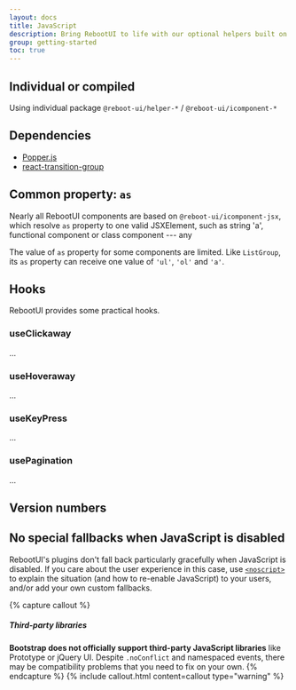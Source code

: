 ```yaml
---
layout: docs
title: JavaScript
description: Bring RebootUI to life with our optional helpers built on JSX/React Hooks. Learn about each helpers.
group: getting-started
toc: true
---
```


## Individual or compiled

Using individual package `@reboot-ui/helper-*` / `@reboot-ui/icomponent-*`

## Dependencies

- [Popper.js](https://popper.js.org/)
- [react-transition-group](https://github.com/reactjs/react-transition-group)

## Common property: `as`

Nearly all RebootUI components are based on `@reboot-ui/icomponent-jsx`, which resolve `as` property to one valid JSXElement, such as string 'a', functional component or class component --- any

The value of `as` property for some components are limited. Like `ListGroup`, its `as` property can receive one value of `'ul'`, `'ol'` and `'a'`.

## Hooks

RebootUI provides some practical hooks.

### useClickaway
...

### useHoveraway
...

### useKeyPress
...

### usePagination
...

## Version numbers

## No special fallbacks when JavaScript is disabled

RebootUI's plugins don't fall back particularly gracefully when JavaScript is disabled. If you care about the user experience in this case, use [`<noscript>`](https://developer.mozilla.org/en-US/docs/Web/HTML/Element/noscript) to explain the situation (and how to re-enable JavaScript) to your users, and/or add your own custom fallbacks.

{% capture callout %}
##### Third-party libraries

**Bootstrap does not officially support third-party JavaScript libraries** like Prototype or jQuery UI. Despite `.noConflict` and namespaced events, there may be compatibility problems that you need to fix on your own.
{% endcapture %}
{% include callout.html content=callout type="warning" %}